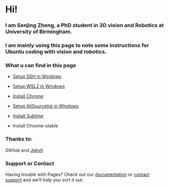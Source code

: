 # Hi! 

### I am Senjing Zheng, a PhD student in 3D vision and Robotics at University of Birmingham.

### I am mainly using this page to note some instructions for Ubuntu coding with vision and robotics. 

### What u can find in this page

- [Setup SSH in Windows](https://jerryzsj.github.io/senjing-zheng/setup_ssh)

- [Setup WSL2 in Windows](https://jerryzsj.github.io/senjing-zheng/setup_wsl2)

- [Install Chrome](https://jerryzsj.github.io/senjing-zheng/install_chrome)

- [Setup AliSourcelist in Windows](https://jerryzsj.github.io/senjing-zheng/setup_ubuntuSourcelist)

- [Install Sublime](https://jerryzsj.github.io/senjing-zheng/install_sublime)

- Install Chrome-stable

### Thanks to:
GitHub and [Jekyll](https://jekyllrb.com/).

### Support or Contact

Having trouble with Pages? Check out our [documentation](https://help.github.com/categories/github-pages-basics/) or [contact support](https://github.com/contact) and we’ll help you sort it out.
